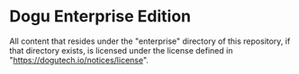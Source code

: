 # Dogu Enterprise Edition

All content that resides under the "enterprise" directory of this repository, if that directory exists, is licensed under the license defined in "https://dogutech.io/notices/license".

